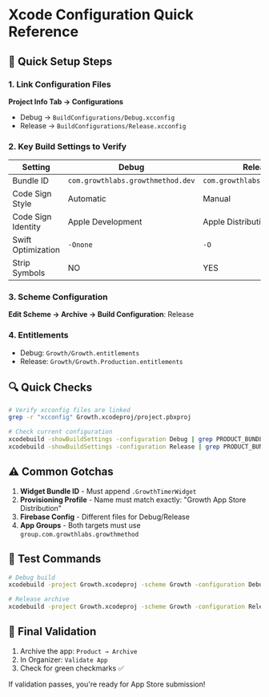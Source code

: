 # Xcode Configuration Quick Reference

## 🚀 Quick Setup Steps

### 1. Link Configuration Files
**Project Info Tab → Configurations**
- Debug → `BuildConfigurations/Debug.xcconfig`
- Release → `BuildConfigurations/Release.xcconfig`

### 2. Key Build Settings to Verify

| Setting | Debug | Release |
|---------|-------|---------|
| Bundle ID | `com.growthlabs.growthmethod.dev` | `com.growthlabs.growthmethod` |
| Code Sign Style | Automatic | Manual |
| Code Sign Identity | Apple Development | Apple Distribution |
| Swift Optimization | `-Onone` | `-O` |
| Strip Symbols | NO | YES |

### 3. Scheme Configuration
**Edit Scheme → Archive → Build Configuration**: Release

### 4. Entitlements
- Debug: `Growth/Growth.entitlements`
- Release: `Growth/Growth.Production.entitlements`

## 🔍 Quick Checks

```bash
# Verify xcconfig files are linked
grep -r "xcconfig" Growth.xcodeproj/project.pbxproj

# Check current configuration
xcodebuild -showBuildSettings -configuration Debug | grep PRODUCT_BUNDLE_IDENTIFIER
xcodebuild -showBuildSettings -configuration Release | grep PRODUCT_BUNDLE_IDENTIFIER
```

## ⚠️ Common Gotchas

1. **Widget Bundle ID** - Must append `.GrowthTimerWidget`
2. **Provisioning Profile** - Name must match exactly: "Growth App Store Distribution"
3. **Firebase Config** - Different files for Debug/Release
4. **App Groups** - Both targets must use `group.com.growthlabs.growthmethod`

## 📱 Test Commands

```bash
# Debug build
xcodebuild -project Growth.xcodeproj -scheme Growth -configuration Debug build

# Release archive
xcodebuild -project Growth.xcodeproj -scheme Growth -configuration Release archive
```

## 🎯 Final Validation

1. Archive the app: `Product → Archive`
2. In Organizer: `Validate App`
3. Check for green checkmarks ✅

If validation passes, you're ready for App Store submission!